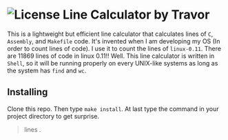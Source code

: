 # ![License](https://www.gnu.org/graphics/gplv3-88x31.png "GNU General Public License v3.0") Line Calculator by Travor

This is a lightweight but efficient line calculator that calculates lines of `C`, `Assembly`, and `Makefile` code. It's invented when I am developing my OS (In order to count lines of code). I use it to count the lines of `linux-0.11`. There are 11869 lines of code in linux 0.11!! Well. This line calculator is written in `Shell`, so it will be running properly on every UNIX-like systems as long as the system has `find` and `wc`.

## Installing

Clone this repo. Then type `make install`. At last type the command in your project directory to get surprise.

> lines .
